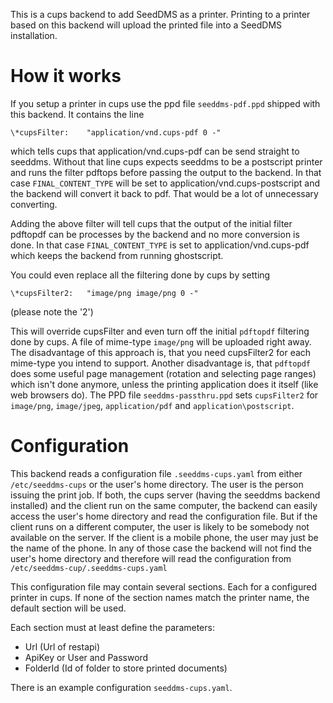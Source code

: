 This is a cups backend to add SeedDMS as a printer. Printing to
a printer based on this backend will upload the printed file into
a SeedDMS installation.

How it workѕ
============

If you setup a printer in cups use the ppd file `seeddms-pdf.ppd`
shipped with this backend. It contains the line

    \*cupsFilter:    "application/vnd.cups-pdf 0 -"

which tells cups that application/vnd.cups-pdf can be send straight to
seeddms.  Without that line cups expects seeddms to be a postscript
printer and runs the filter pdftops before passing the output to the
backend.  In that case `FINAL_CONTENT_TYPE` will be set to
application/vnd.cups-postscript and the backend will convert it back
to pdf. That would be a lot of unnecessary converting.

Adding the above filter will tell cups that the output of the initial
filter pdftopdf can be processes by the backend and no more conversion
is done.  In that case `FINAL_CONTENT_TYPE` is set to
application/vnd.cups-pdf which keeps the backend from running
ghostscript.

You could even replace all the filtering done by cups by setting

    \*cupsFilter2:   "image/png image/png 0 -"

(please note the '2')

This will override cupsFilter and even turn off the initial `pdftopdf`
filtering done by cups. A file of mime-type `image/png` will be uploaded
right away.  The disadvantage of this approach is, that you need
cupsFilter2 for each mime-type you intend to support. Another
disadvantage is, that `pdftopdf` does some useful page management
(rotation and selecting page ranges) which isn't done anymore, unless
the printing application does it itself (like web browsers do). The
PPD file `seeddms-passthru.ppd` sets `cupsFilter2` for `image/png`,
`image/jpeg`, `application/pdf` and `application\postscript`.

Configuration
==============

This backend reads a configuration file `.seeddms-cups.yaml` from
either `/etc/seeddms-cups` or the user's home directory. The user is
the person issuing the print job.  If both, the cups server (having
the seeddms backend installed) and the client run on the same
computer, the backend can easily access the user's home directory and
read the configuration file. But if the client runs on a different
computer, the user is likely to be somebody not available on the
server. If the client is a mobile phone, the user may just be the name
of the phone. In any of those case the backend will not find the
user's home directory and therefore will read the configuration from
`/etc/seeddms-cup/.seeddms-cups.yaml`

This configuration file may contain several sections. Each for a
configured printer in cups. If none of the section names match the
printer name, the default section will be used.

Each section must at least define the parameters:

  * Url (Url of restapi)
  * ApiKey or User and Password
  * FolderId (Id of folder to store printed documents)

There is an example configuration `seeddms-cups.yaml`.

